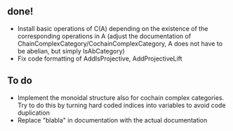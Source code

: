 done!
-----
* Install basic operations of C(A) depending on the existence of the corresponding operations in A
  (adjust the documentation of ChainComplexCategory/CochainComplexCategory, A does not have to be abelian, but simply IsAbCategory)
* Fix code formatting of AddIsProjective, AddProjectiveLift

To do
-----
* Implement the monoidal structure also for cochain complex categories. Try to do this by turning hard coded indices into variables
  to avoid code duplication
* Replace "blabla" in documentation with the actual documentation
